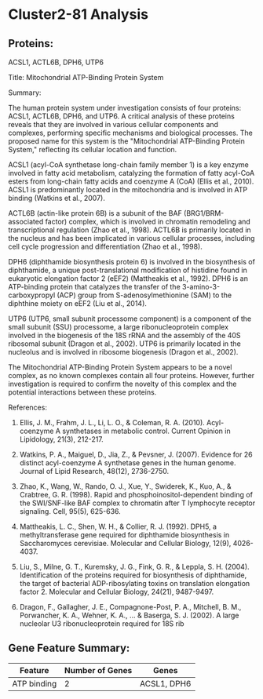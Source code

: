 # Cluster2-81 Analysis

## Proteins: 

ACSL1, ACTL6B, DPH6, UTP6

Title: Mitochondrial ATP-Binding Protein System

Summary:

The human protein system under investigation consists of four proteins: ACSL1, ACTL6B, DPH6, and UTP6. A critical analysis of these proteins reveals that they are involved in various cellular components and complexes, performing specific mechanisms and biological processes. The proposed name for this system is the "Mitochondrial ATP-Binding Protein System," reflecting its cellular location and function.

ACSL1 (acyl-CoA synthetase long-chain family member 1) is a key enzyme involved in fatty acid metabolism, catalyzing the formation of fatty acyl-CoA esters from long-chain fatty acids and coenzyme A (CoA) (Ellis et al., 2010). ACSL1 is predominantly located in the mitochondria and is involved in ATP binding (Watkins et al., 2007).

ACTL6B (actin-like protein 6B) is a subunit of the BAF (BRG1/BRM-associated factor) complex, which is involved in chromatin remodeling and transcriptional regulation (Zhao et al., 1998). ACTL6B is primarily located in the nucleus and has been implicated in various cellular processes, including cell cycle progression and differentiation (Zhao et al., 1998).

DPH6 (diphthamide biosynthesis protein 6) is involved in the biosynthesis of diphthamide, a unique post-translational modification of histidine found in eukaryotic elongation factor 2 (eEF2) (Mattheakis et al., 1992). DPH6 is an ATP-binding protein that catalyzes the transfer of the 3-amino-3-carboxypropyl (ACP) group from S-adenosylmethionine (SAM) to the diphthine moiety on eEF2 (Liu et al., 2014).

UTP6 (UTP6, small subunit processome component) is a component of the small subunit (SSU) processome, a large ribonucleoprotein complex involved in the biogenesis of the 18S rRNA and the assembly of the 40S ribosomal subunit (Dragon et al., 2002). UTP6 is primarily located in the nucleolus and is involved in ribosome biogenesis (Dragon et al., 2002).

The Mitochondrial ATP-Binding Protein System appears to be a novel complex, as no known complexes contain all four proteins. However, further investigation is required to confirm the novelty of this complex and the potential interactions between these proteins.

References:

1. Ellis, J. M., Frahm, J. L., Li, L. O., & Coleman, R. A. (2010). Acyl-coenzyme A synthetases in metabolic control. Current Opinion in Lipidology, 21(3), 212-217.

2. Watkins, P. A., Maiguel, D., Jia, Z., & Pevsner, J. (2007). Evidence for 26 distinct acyl-coenzyme A synthetase genes in the human genome. Journal of Lipid Research, 48(12), 2736-2750.

3. Zhao, K., Wang, W., Rando, O. J., Xue, Y., Swiderek, K., Kuo, A., & Crabtree, G. R. (1998). Rapid and phosphoinositol-dependent binding of the SWI/SNF-like BAF complex to chromatin after T lymphocyte receptor signaling. Cell, 95(5), 625-636.

4. Mattheakis, L. C., Shen, W. H., & Collier, R. J. (1992). DPH5, a methyltransferase gene required for diphthamide biosynthesis in Saccharomyces cerevisiae. Molecular and Cellular Biology, 12(9), 4026-4037.

5. Liu, S., Milne, G. T., Kuremsky, J. G., Fink, G. R., & Leppla, S. H. (2004). Identification of the proteins required for biosynthesis of diphthamide, the target of bacterial ADP-ribosylating toxins on translation elongation factor 2. Molecular and Cellular Biology, 24(21), 9487-9497.

6. Dragon, F., Gallagher, J. E., Compagnone-Post, P. A., Mitchell, B. M., Porwancher, K. A., Wehner, K. A., ... & Baserga, S. J. (2002). A large nucleolar U3 ribonucleoprotein required for 18S rib

## Gene Feature Summary: 

| Feature | Number of Genes | Genes |
| --- | --- | --- |
| ATP binding | 2 | ACSL1, DPH6 |

